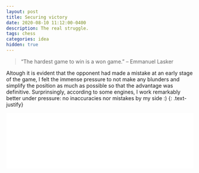 ```yaml
---
layout: post
title: Securing victory
date: 2020-08-10 11:12:00-0400
description: The real struggle.
tags: chess
categories: idea
hidden: true
---
```



> “The hardest game to win is a won game.” – Emmanuel Lasker

Altough it is evident that the opponent had made a mistake at an early stage of the game, I felt the immense pressure to not make any blunders and simplify the position as much as possible so that the advantage was definitive. Surprinsingly, according to some engines, I work remarkably better under pressure: no inaccuracies nor mistakes by my side :)
{: .text-justify} 
<iframe id="6942032" allowtransparency="true" frameborder="0" style="width:100%;border:none;" src="//www.chess.com/emboard?id=6942032"></iframe><script>window.addEventListener("message",e=>{e['data']&&"6942032"===e['data']['id']&&document.getElementById(`${e['data']['id']}`)&&(document.getElementById(`${e['data']['id']}`).style.height=`${e['data']['frameHeight']+30}px`)});</script>